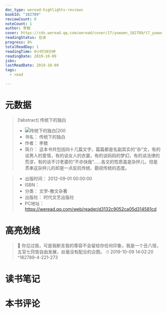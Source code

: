 ```yaml
---
doc_type: weread-highlights-reviews
bookId: "182789"
reviewCount: 0
noteCount: 1
author: 李敖
cover: https://cdn.weread.qq.com/weread/cover/17/yuewen_182789/t7_yuewen_1827891703670392.jpg
readingStatus: 在读
progress: 8%
totalReadDay: 1
readingTime: 0小时38分钟
readingDate: 2019-10-09
isbn: 
lastReadDate: 2019-10-09
tags:
  - read

---
```

# 元数据
> [!abstract] 传统下的独白
> - ![ 传统下的独白|200](https://cdn.weread.qq.com/weread/cover/17/yuewen_182789/t7_yuewen_1827891703670392.jpg)
> - 书名： 传统下的独白
> - 作者： 李敖
> - 简介： 这本书共包括四十几篇文字，篇篇都是名副其实的“杂”文，有的谈男人的爱情，有的谈女人的衣裳，有的谈妈妈的梦幻，有的谈法律的荒谬，有的谈不讨老婆的“不亦快哉”……各文的性质虽是杂拌儿，但是贯串这杂拌儿的却是一点反抗传统、藐视传统的态度。

> - 出版时间： 2012-09-01 00:00:00
> - ISBN： 
> - 分类： 文学-散文杂著
> - 出版社： 时代文艺出版社
> - PC地址：https://weread.qq.com/web/reader/d3132c9052ca05d314581cd

# 高亮划线



> 📌 你见过我，可是我断言我的尊容不会留给你任何印象，我是一个丑八怪，五官七窍皆自由发展，丝毫没有配合的企图。 
> ⏱ 2019-10-09 14:02:20 ^182789-4-221-273

# 读书笔记

# 本书评论

